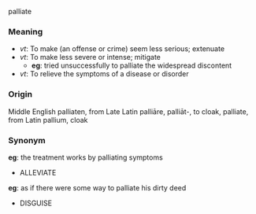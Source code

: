 palliate
### Meaning
+ _vt_: To make (an offense or crime) seem less serious; extenuate
+ _vt_: To make less severe or intense; mitigate
    + __eg__: tried unsuccessfully to palliate the widespread discontent
+ _vt_: To relieve the symptoms of a disease or disorder

### Origin

Middle English palliaten, from Late Latin palliāre, palliāt-, to cloak, palliate, from Latin pallium, cloak

### Synonym

__eg__: the treatment works by palliating symptoms

+ ALLEVIATE

__eg__: as if there were some way to palliate his dirty deed

+ DISGUISE



